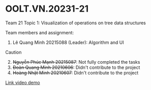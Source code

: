 # OOLT.VN.20231-21

Team 21
Topic 1: Visualization of operations on tree data structures

Team members and assignment:
  1. Lê Quang Minh 20215088 (Leader): Algorithm and UI
  > [!CAUTION]
  > 2. ~~Nguyễn Phúc Mạnh 20215087~~: Not fully completed the tasks <br>
  > 3. ~~Đoàn Quang Minh 20210606~~: Didn't contribute to the project <br>
  > 4. ~~Hoàng Nhật Minh 20210607~~: Didn't contribute to the project

[Link video demo](https://husteduvn-my.sharepoint.com/personal/minh_lq215088_sis_hust_edu_vn/_layouts/15/onedrive.aspx?id=%2Fpersonal%2Fminh_lq215088_sis_hust_edu_vn%2FDocuments%2FProject_OOP_Demo&view=0)
